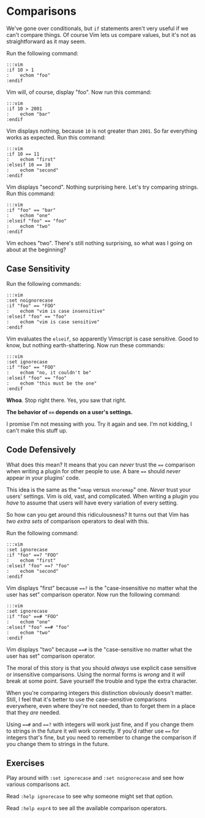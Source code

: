 Comparisons
===========

We've gone over conditionals, but `if` statements aren't very useful if we can't
compare things.  Of course Vim lets us compare values, but it's not as
straightforward as it may seem.

Run the following command:

    :::vim
    :if 10 > 1
    :    echom "foo"
    :endif

Vim will, of course, display "foo".  Now run this command:

    :::vim
    :if 10 > 2001
    :    echom "bar"
    :endif

Vim displays nothing, because `10` is not greater than `2001`.  So far
everything works as expected.  Run this command:

    :::vim
    :if 10 == 11
    :    echom "first"
    :elseif 10 == 10
    :    echom "second"
    :endif

Vim displays "second".  Nothing surprising here.  Let's try comparing strings.
Run this command:

    :::vim
    :if "foo" == "bar"
    :    echom "one"
    :elseif "foo" == "foo"
    :    echom "two"
    :endif

Vim echoes "two".  There's still nothing surprising, so what was I going on
about at the beginning?

Case Sensitivity
----------------

Run the following commands:

    :::vim
    :set noignorecase
    :if "foo" == "FOO"
    :    echom "vim is case insensitive"
    :elseif "foo" == "foo"
    :    echom "vim is case sensitive"
    :endif

Vim evaluates the `elseif`, so apparently Vimscript is case sensitive.  Good to
know, but nothing earth-shattering.  Now run these commands:

    :::vim
    :set ignorecase
    :if "foo" == "FOO"
    :    echom "no, it couldn't be"
    :elseif "foo" == "foo"
    :    echom "this must be the one"
    :endif

**Whoa**.  Stop right there.  Yes, you saw that right.

**The behavior of `==` depends on a user's settings.**

I promise I'm not messing with you.  Try it again and see.  I'm not kidding,
I can't make this stuff up.

Code Defensively
----------------

What does this mean?  It means that you can *never* trust the `==` comparison
when writing a plugin for other people to use.  A bare `==` should *never*
appear in your plugins' code.

This idea is the same as the "`nmap` versus `nnoremap`" one.  *Never* trust your
users' settings.  Vim is old, vast, and complicated.  When writing a plugin you
*have* to assume that users will have every variation of every setting.

So how can you get around this ridiculousness?  It turns out that Vim has *two
extra sets* of comparison operators to deal with this.

Run the following command:

    :::vim
    :set ignorecase
    :if "foo" ==? "FOO"
    :    echom "first"
    :elseif "foo" ==? "foo"
    :    echom "second"
    :endif

Vim displays "first" because `==?` is the "case-insensitive no matter what the
user has set" comparison operator.  Now run the following command:

    :::vim
    :set ignorecase
    :if "foo" ==# "FOO"
    :    echom "one"
    :elseif "foo" ==# "foo"
    :    echom "two"
    :endif

Vim displays "two" because `==#` is the "case-sensitive no matter what the user
has set" comparison operator.

The moral of this story is that you should *always* use explicit case sensitive
or insensitive comparisons.  Using the normal forms is *wrong* and it *will*
break at some point.  Save yourself the trouble and type the extra character.

When you're comparing integers this distinction obviously doesn't matter.
Still, I feel that it's better to use the case-sensitive comparisons everywhere,
even where they're not needed, than to forget them in a place that they *are*
needed.

Using `==#` and `==?` with integers will work just fine, and if you change them
to strings in the future it will work correctly.  If you'd rather use `==` for
integers that's fine, but you need to remember to change the comparison if
you change them to strings in the future.

Exercises
---------

Play around with `:set ignorecase` and `:set noignorecase` and see how various
comparisons act.

Read `:help ignorecase` to see why someone might set that option.

Read `:help expr4` to see all the available comparison operators.
